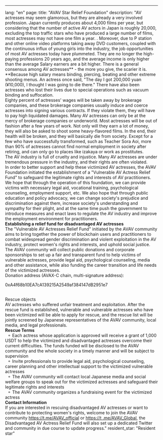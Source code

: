 ---
lang: "en"
page:
  title: "AVAV Star Relief Foundation"
  description: "AV actresses may seem glamorous, but they are already a very involved profession. Japan currently produces about 4,000 films per year, but considering that the number of active AV actors in Japan is roughly 20,000, excluding the top traffic stars who have produced a large number of films, most actresses may not have one film a year. . Moreover, due to P station and other online video platforms taking away DVD customers, coupled with the continuous influx of young girls into the industry, the job opportunities of most AV actresses today have plummeted. They are no longer the high-paying professions 20 years ago, and the average income is only higher than the average Salary earners are a bit higher.
There is a general consensus among AV actresses** - the more you give, the scarier it is. **Because high salary means binding, piercing, beating and other extreme shooting menus. An actress once said, &quot;The day I got 200,000 yuan (¥10,000), I thought I was going to die there.&quot; There have also been actresses who lost their lives due to special operations such as vacuum binding and suffocation.<br>
Eighty percent of actresses' wages will be taken away by brokerage companies, and these brokerage companies usually induce and coerce actresses into signing various contracts. If they violate them, they will have to pay high liquidated damages. Many AV actresses can only be at the mercy of brokerage companies or underworld.
Most actresses will be out of fashion after a few years of work. Not only will they earn a lot of money, they will also be asked to shoot some heavy-flavored films. In the end, their health will be broken, and they will basically die from society. Except for a few who have successfully transformed, such as Teacher Sora Aoi, more than 90% of actresses cannot find normal employment in society after retiring, and can only go to places like izakaya or work as prostitutes. <br>
The AV industry is full of cruelty and injustice. Many AV actresses are under tremendous pressure in the industry, and their rights are often violated. <br>
In order to better support and help these victimized AV actresses, the AVAV Foundation initiated the establishment of a &quot;Vulnerable AV Actress Relief Fund&quot; to safeguard the legitimate rights and interests of AV practitioners. We hope that through the operation of this foundation, we can provide victims with necessary legal aid, vocational training, psychological counseling, employment support, etc. We also hope that through public education and policy advocacy, we can change society's prejudice and discrimination against them, increase society's understanding and sympathy for their plight, and at the same time push the government to introduce measures and enact laws to regulate the AV industry and improve the employment environment for practitioners. <br>
<b>Establishing a relief fund for disadvantaged AV actresses</b><br>
The &quot;Vulnerable AV Actresses Relief Fund&quot; initiated by the AVAV community aims to bring together the power of blockchain users and practitioners to combat widespread gender discrimination and violent exploitation in the AV industry, protect women's rights and interests, and uphold social justice. <br>
The AVAV community will collect public donations and corporate sponsorships to set up a fair and transparent fund to help victims of vulnerable actresses, provide legal aid, psychological counseling, media and other assistance, while also funding the career transition and life needs of the victimized actresses. <br>
Donation address (AVAX-C chain, multi-signature address):<br>
<p class='text-center text-cred'>0xA4f68b10EA7cA139215A2549af384147dB2951e7</p><br>
Rescue objects<br>
AV actresses who suffered unfair treatment and exploitation. After the rescue fund is established, vulnerable and vulnerable actresses who have been victimized will be able to apply for rescue, and the rescue list will be jointly screened by Japanese representatives of the AVAV community, local media, and legal professionals. <br>
<b>Rescue Terms</b><br>&nbsp;&nbsp;&#9900; Each actress whose application is approved will receive a grant of 1,000 USDT to help the victimized and disadvantaged actresses overcome their current difficulties. The funds funded will be disclosed to the AVAV community and the whole society in a timely manner and will be subject to supervision<br>&nbsp;&nbsp;&#9900; Invite professionals to provide legal aid, psychological counseling, career planning and other intellectual support to the victimized vulnerable actresses<br>&nbsp;&nbsp;&#9900; The AVAV community will contact local Japanese media and social welfare groups to speak out for the victimized actresses and safeguard their legitimate rights and interests<br>&nbsp;&nbsp;&#9900; The AVAV community organizes a fundraising event for the victimized actress<br>
<b>Contact Information</b><br>If you are interested in rescuing disadvantaged AV actresses or want to contribute to protecting women's rights, welcome to join the AVAV community <a href='https://t.me/AVAV_official' target='_blank' class='text-cred'>https://t.me/AVAV_official</a> or <a href='https://t.me/AVAV_Global' target='_blank' class='text-cred'>https://t .me/AVAV_Global</a>, the Disadvantaged AV Actress Relief Fund will also set up a dedicated Twitter and community in due course to update progress."
  resident_star: "Resident star"